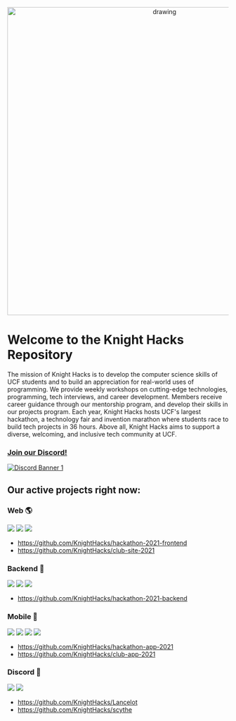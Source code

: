 <p align="center">
  <img src="https://user-images.githubusercontent.com/77477100/133693511-fdc400da-f725-4aa8-b147-6a0b1f640e41.png" alt="drawing" width="700"/>
</p>

# Welcome to the Knight Hacks Repository

The mission of Knight Hacks is to develop the computer science skills of UCF students and to build an appreciation for real-world uses of programming. We provide weekly workshops on cutting-edge technologies, programming, tech interviews, and career development. Members receive career guidance through our mentorship program, and develop their skills in our projects program. Each year, Knight Hacks hosts UCF's largest hackathon, a technology fair and invention marathon where students race to build tech projects in 36 hours. Above all, Knight Hacks aims to support a diverse, welcoming, and inclusive tech community at UCF.

### **[Join our Discord!](https://discord.gg/W9uM5ESFCK)**
<a href="https://discord.gg/W9uM5ESFCK">
  <p>
    <img src="https://discordapp.com/api/guilds/486628710443778071/widget.png?style=banner3" alt="Discord Banner 1"/>
  </p>
</a>

## Our active projects right now:

### Web 🌎
<p>
  <img src="https://img.shields.io/badge/Frontend-JavaScript-blueviolet?logoColor=white&logo=javascript">
  <img src="https://img.shields.io/badge/Frontend%20Framework-React.js-blueviolet?logoColor=white&logo=react">
  <img src="https://img.shields.io/badge/Frontend%20CSS-TailwindCSS-blueviolet?logoColor=white&logo=tailwindcss">
</p>

- https://github.com/KnightHacks/hackathon-2021-frontend
- https://github.com/KnightHacks/club-site-2021

### Backend 📡
<p>
  <img src="https://img.shields.io/badge/Backend-Python-blueviolet?logoColor=white&logo=python">
  <img src="https://img.shields.io/badge/Backend-Flask-blueviolet?logoColor=white&logo=flask">
  <img src="https://img.shields.io/badge/Backend-MongoDB-blueviolet?logoColor=white&logo=mongodb">
</p>

- https://github.com/KnightHacks/hackathon-2021-backend

### Mobile 📱
<p>
  <img src="https://img.shields.io/badge/Mobile-TypeScript-blueviolet?logoColor=white&logo=typescript">
  <img src="https://img.shields.io/badge/Mobile%20Framework-React%20Native-blueviolet?logoColor=white&logo=react">
  <img src="https://img.shields.io/badge/Mobile-Dart-blueviolet?logoColor=white&logo=dart">
  <img src="https://img.shields.io/badge/Mobile%20Framework-Flutter-blueviolet?logoColor=white&logo=flutter">
</p>

- https://github.com/KnightHacks/hackathon-app-2021
- https://github.com/KnightHacks/club-app-2021

### Discord 👾
<p>
  <img src="https://img.shields.io/badge/Node.js-TypeScript-blueviolet?logoColor=white&logo=typescript">
  <img src="https://img.shields.io/badge/Discord%20Library-Discord.js-blueviolet?logoColor=white&logo=discord">
</p>

- https://github.com/KnightHacks/Lancelot
- https://github.com/KnightHacks/scythe


